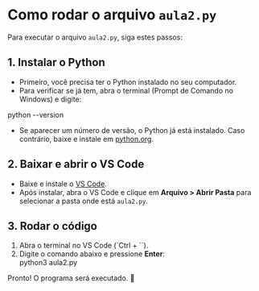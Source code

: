 # Como rodar o arquivo `aula2.py`

Para executar o arquivo `aula2.py`, siga estes passos:

## 1. Instalar o Python  
- Primeiro, você precisa ter o Python instalado no seu computador.  
- Para verificar se já tem, abra o terminal (Prompt de Comando no Windows) e digite:  

python --version

- Se aparecer um número de versão, o Python já está instalado. Caso contrário, baixe e instale em [python.org](https://www.python.org/).  

## 2. Baixar e abrir o VS Code  
- Baixe e instale o [VS Code](https://code.visualstudio.com/).  
- Após instalar, abra o VS Code e clique em **Arquivo > Abrir Pasta** para selecionar a pasta onde está `aula2.py`.  

## 3. Rodar o código  
1. Abra o terminal no VS Code (`Ctrl + \``).  
2. Digite o comando abaixo e pressione **Enter**:  
python3 aula2.py


Pronto! O programa será executado. 🚀